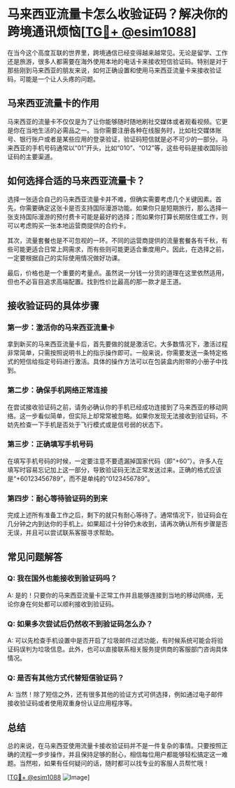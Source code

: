 # 马来西亚流量卡怎么收验证码？解决你的跨境通讯烦恼[[TG💪+ @esim1088](https://t.me/s/esim1088)]

在当今这个高度互联的世界里，跨境通信已经变得越来越常见。无论是留学、工作还是旅游，很多人都需要在海外使用本地的电话卡来接收短信验证码。特别是对于那些刚到马来西亚的朋友来说，如何正确设置和使用马来西亚流量卡来接收验证码，可能是一个让人头疼的问题。

## 马来西亚流量卡的作用

马来西亚的流量卡不仅仅是为了让你能够随时随地刷社交媒体或者观看视频。它更是你在当地生活的必需品之一。当你需要注册各种在线服务时，比如社交媒体账号、银行账户或者是某些应用的登录验证，验证码短信就是必不可少的一部分。马来西亚的手机号码通常以“01”开头，比如“010”、“012”等，这些号码是接收国际验证码的主要渠道。

## 如何选择合适的马来西亚流量卡？

选择一张适合自己的马来西亚流量卡并不难，但确实需要考虑几个关键因素。首先，你需要确定这张卡是否支持国际漫游功能。如果你只是短期旅行，那么选择一张支持国际漫游的预付费卡可能是最好的选择；而如果你打算长期居住或工作，则可以考虑购买一张本地运营商提供的合约卡。

其次，流量套餐也是不可忽视的一环。不同的运营商提供的流量套餐各有千秋，有些可能更适合日常上网需求，而有些则可能更适合重度用户。因此，在选择之前，一定要根据自己的实际使用情况做好功课。

最后，价格也是一个重要的考量点。虽然说一分钱一分货的道理在这里依然适用，但也不必盲目追求高端配置。找到性价比最高的那一款才是王道。

## 接收验证码的具体步骤

### 第一步：激活你的马来西亚流量卡

拿到新买的马来西亚流量卡后，首先要做的就是激活它。大多数情况下，激活过程非常简单，只需按照说明书上的指示操作即可。一般来说，你需要发送一条特定格式的短信给指定号码进行激活。具体的操作方法可以在包装盒内附带的小册子中找到。

### 第二步：确保手机网络正常连接

在尝试接收验证码之前，请务必确认你的手机已经成功连接到了马来西亚的移动网络。这一步看似简单，但实际上却常常被忽略。如果你发现无法接收到验证码，不妨先检查一下手机是否处于飞行模式或是信号弱的状态下。

### 第三步：正确填写手机号码

在填写手机号码的时候，一定要注意不要遗漏掉国家代码（即“+60”）。许多人在填写时容易忘记加上这一部分，导致验证码无法正常发送过来。正确的格式应该是“+60123456789”，而不是单纯的“0123456789”。

### 第四步：耐心等待验证码的到来

完成上述所有准备工作之后，剩下的就只有耐心等待了。通常情况下，验证码会在几分钟之内到达你的手机上。如果超过十分钟仍未收到，请再次确认所有步骤是否无误，并且可以尝试联系客服寻求帮助。

## 常见问题解答

### Q: 我在国外也能接收到验证码吗？
A: 是的！只要你的马来西亚流量卡正常工作并且能够连接到当地的移动网络，无论你身在何处都可以顺利接收到验证码。

### Q: 如果多次尝试后仍然收不到验证码怎么办？
A: 可以先检查手机设置中是否开启了垃圾邮件过滤功能，有时候系统可能会将验证码误判为垃圾信息。此外，也可以直接联系相关服务提供商的客服部门咨询具体情况。

### Q: 是否有其他方式代替短信验证码？
A: 当然！除了短信之外，还有很多其他的验证方式可供选择，例如通过电子邮件接收验证码或者使用双重身份认证应用程序等。

## 总结

总的来说，在马来西亚使用流量卡接收验证码并不是一件复杂的事情。只要按照正确的流程一步步操作，并且保持足够的耐心，相信每位用户都能够轻松搞定这一难题。当然啦，如果有任何疑问的话，随时都可以找专业的客服人员帮忙哦！

[[TG💪+ @esim1088](https://t.me/s/esim1088) ![Image](https://i.postimg.cc/4NQfJmqS/Snipaste-2025-05-13-00-14-12.png)]